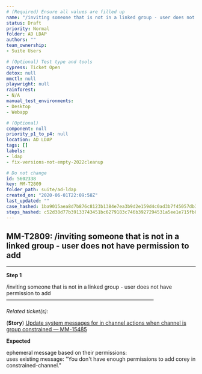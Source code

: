 ```yaml
---
# (Required) Ensure all values are filled up
name: "/inviting someone that is not in a linked group - user does not have permission to add"
status: Draft
priority: Normal
folder: AD LDAP
authors: ""
team_ownership: 
- Suite Users

# (Optional) Test type and tools
cypress: Ticket Open
detox: null
mmctl: null
playwright: null
rainforest: 
- N/A
manual_test_environments: 
- Desktop
- Webapp

# (Optional)
component: null
priority_p1_to_p4: null
location: AD LDAP
tags: []
labels: 
- ldap
- fix-versions-not-empty-2022cleanup

# Do not change
id: 5602338
key: MM-T2809
folder_path: suite/ad-ldap
created_on: "2020-06-01T22:09:58Z"
last_updated: ""
case_hashed: 1ba9015aea8d7b876c8123b1384e7ea3b9d2e159d4c0ad3b7f45057db36a565e0ab726b34355e94265297b34baa172ea
steps_hashed: c52d38d77b39133743451bc6279183c746b3927294531a5ee1e715fb0489735cac8c276ccda661cae924259bc12ad905
---
```


## MM-T2809: /inviting someone that is not in a linked group - user does not have permission to add

---

**Step 1**

/inviting someone that is not in a linked group - user does not have permission to add\
————————————————————————————

_Related ticket(s):_

(**Story**) [Update system messages for in channel actions when channel is group constrained — MM-15485](https://mattermost.atlassian.net/browse/MM-15485)

**Expected**

ephemeral message based on their permissions:\
uses existing message: "You don't have enough permissions to add corey in constrained-channel."
